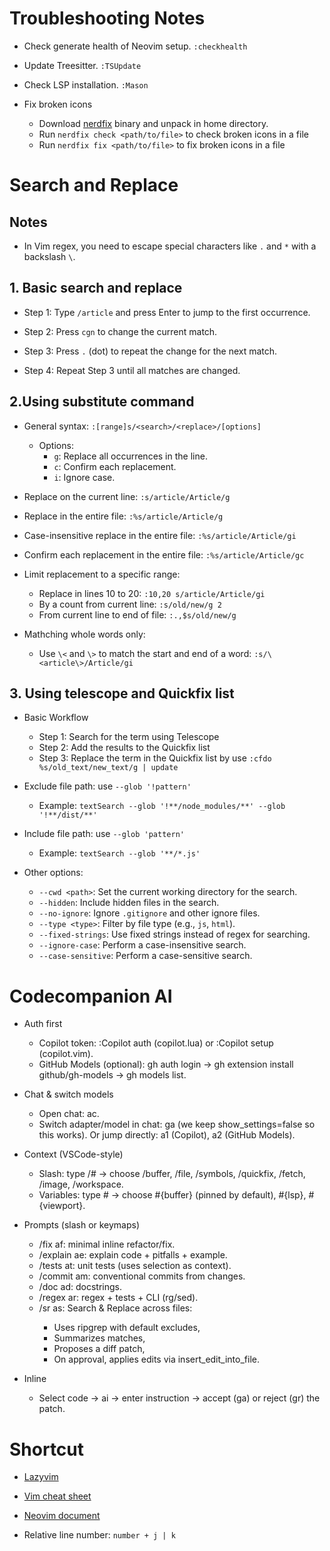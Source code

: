 # Troubleshooting Notes

- Check generate health of Neovim setup. `:checkhealth`

- Update Treesitter. `:TSUpdate`

- Check LSP installation. `:Mason`

- Fix broken icons
  - Download [nerdfix](https://github.com/loichyan/nerdfix) binary and unpack in home directory.
  - Run `nerdfix check <path/to/file>` to check broken icons in a file
  - Run `nerdfix fix <path/to/file>` to fix broken icons in a file

# Search and Replace

## Notes

- In Vim regex, you need to escape special characters like `.` and `*` with a backslash `\`.

## 1. Basic search and replace

- Step 1: Type `/article` and press Enter to jump to the first occurrence.

- Step 2: Press `cgn` to change the current match.

- Step 3: Press `.` (dot) to repeat the change for the next match.

- Step 4: Repeat Step 3 until all matches are changed.

## 2.Using substitute command

- General syntax: `:[range]s/<search>/<replace>/[options]`
  - Options:
    - `g`: Replace all occurrences in the line.
    - `c`: Confirm each replacement.
    - `i`: Ignore case.

- Replace on the current line: `:s/article/Article/g`

- Replace in the entire file: `:%s/article/Article/g`

- Case-insensitive replace in the entire file: `:%s/article/Article/gi`

- Confirm each replacement in the entire file: `:%s/article/Article/gc`

- Limit replacement to a specific range:
  - Replace in lines 10 to 20: `:10,20 s/article/Article/gi`
  - By a count from current line: `:s/old/new/g 2`
  - From current line to end of file: `:.,$s/old/new/g`

- Mathching whole words only:
  - Use `\<` and `\>` to match the start and end of a word: `:s/\<article\>/Article/gi`

## 3. Using telescope and Quickfix list

- Basic Workflow
  - Step 1: Search for the term using Telescope
  - Step 2: Add the results to the Quickfix list
  - Step 3: Replace the term in the Quickfix list by use `:cfdo %s/old_text/new_text/g | update`

- Exclude file path: use `--glob '!pattern'`
  - Example: `textSearch --glob '!**/node_modules/**' --glob '!**/dist/**'`

- Include file path: use `--glob 'pattern'`
  - Example: `textSearch --glob '**/*.js'`

- Other options:
  - `--cwd <path>`: Set the current working directory for the search.
  - `--hidden`: Include hidden files in the search.
  - `--no-ignore`: Ignore `.gitignore` and other ignore files.
  - `--type <type>`: Filter by file type (e.g., `js`, `html`).
  - `--fixed-strings`: Use fixed strings instead of regex for searching.
  - `--ignore-case`: Perform a case-insensitive search.
  - `--case-sensitive`: Perform a case-sensitive search.

# Codecompanion AI

- Auth first
  - Copilot token: :Copilot auth (copilot.lua) or :Copilot setup (copilot.vim).
  - GitHub Models (optional): gh auth login → gh extension install github/gh-models → gh models list.

- Chat & switch models
  - Open chat: <leader>ac.
  - Switch adapter/model in chat: ga (we keep show_settings=false so this works). Or jump directly: <leader>a1 (Copilot), <leader>a2 (GitHub Models).

- Context (VSCode-style)
  - Slash: type /# → choose /buffer, /file, /symbols, /quickfix, /fetch, /image, /workspace.
  - Variables: type # → choose #{buffer} (pinned by default), #{lsp}, #{viewport}.

- Prompts (slash or keymaps)
  - /fix <leader>af: minimal inline refactor/fix.
  - /explain <leader>ae: explain code + pitfalls + example.
  - /tests <leader>at: unit tests (uses selection as context).
  - /commit <leader>am: conventional commits from changes.
  - /doc <leader>ad: docstrings.
  - /regex <leader>ar: regex + tests + CLI (rg/sed).
  - /sr <leader>as: Search & Replace across files:
    - Uses ripgrep with default excludes,
    - Summarizes matches,
    - Proposes a diff patch,
    - On approval, applies edits via insert_edit_into_file.

- Inline
  - Select code → <leader>ai → enter instruction → accept (ga) or reject (gr) the patch.

# Shortcut

- [Lazyvim](https://www.lazyvim.org/keymaps)

- [Vim cheat sheet](https://vim.rtorr.com/)

- [Neovim document](https://neovim.io/doc/)

- Relative line number: `number + j | k`
